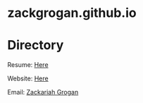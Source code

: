 # zackgrogan.github.io
<h1>Directory</h1>
<p>Resume: <a href="">Here</a></p>
<p>Website: <a href="zackgrogan.github.io/Index.html">Here</a></p>
<p>Email: <a href="mailto:Zackariahgrogan@gmail.com">Zackariah Grogan</a></p>
